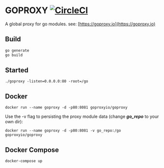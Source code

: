 
# GOPROXY [![CircleCI](https://circleci.com/gh/goproxyio/goproxy.svg?style=svg)](https://circleci.com/gh/goproxyio/goproxy)

A global proxy for go modules. see: [https://goproxy.io](https://goproxy.io)

## Build
``` sh
go generate
go build
```
## Started
    
    ./goproxy -listen=0.0.0.0:80 -root=/go

## Docker

    docker run --name goproxy -d -p80:8081 goproxyio/goproxy 

Use the -v flag to persisting the proxy module data (change ___go_repo___ to your own dir):

    docker run --name goproxy -d -p80:8081 -v go_repo:/go goproxyio/goproxy

## Docker Compose

    docker-compose up


